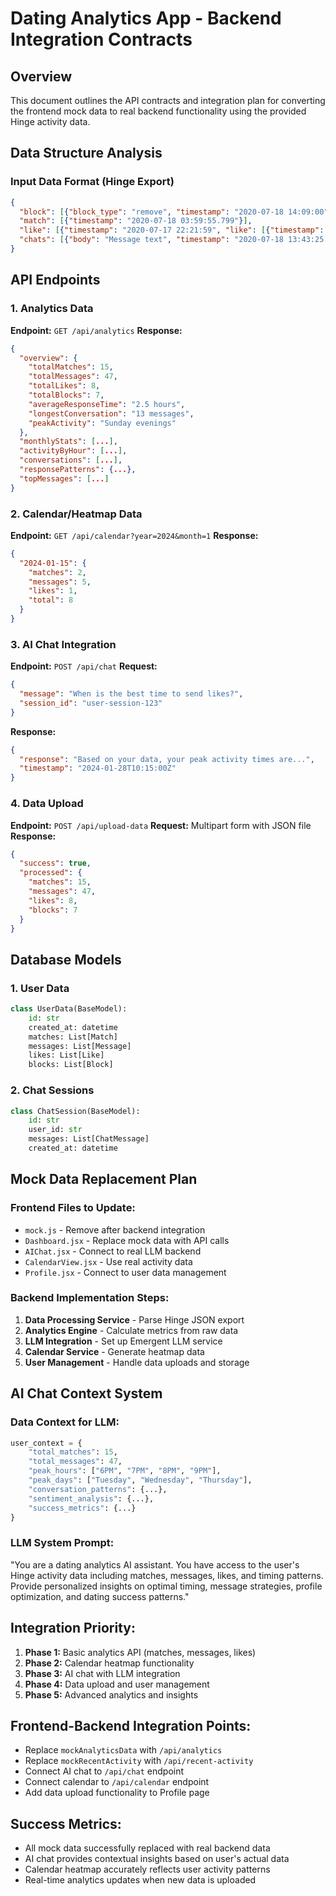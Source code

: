 # Dating Analytics App - Backend Integration Contracts

## Overview
This document outlines the API contracts and integration plan for converting the frontend mock data to real backend functionality using the provided Hinge activity data.

## Data Structure Analysis

### Input Data Format (Hinge Export)
```json
{
  "block": [{"block_type": "remove", "timestamp": "2020-07-18 14:09:00"}],
  "match": [{"timestamp": "2020-07-18 03:59:55.799"}],
  "like": [{"timestamp": "2020-07-17 22:21:59", "like": [{"timestamp": "...", "comment": "..."}]}],
  "chats": [{"body": "Message text", "timestamp": "2020-07-18 13:43:25.874"}]
}
```

## API Endpoints

### 1. Analytics Data
**Endpoint:** `GET /api/analytics`
**Response:**
```json
{
  "overview": {
    "totalMatches": 15,
    "totalMessages": 47,
    "totalLikes": 8,
    "totalBlocks": 7,
    "averageResponseTime": "2.5 hours",
    "longestConversation": "13 messages",
    "peakActivity": "Sunday evenings"
  },
  "monthlyStats": [...],
  "activityByHour": [...],
  "conversations": [...],
  "responsePatterns": {...},
  "topMessages": [...]
}
```

### 2. Calendar/Heatmap Data
**Endpoint:** `GET /api/calendar?year=2024&month=1`
**Response:**
```json
{
  "2024-01-15": {
    "matches": 2,
    "messages": 5,
    "likes": 1,
    "total": 8
  }
}
```

### 3. AI Chat Integration
**Endpoint:** `POST /api/chat`
**Request:**
```json
{
  "message": "When is the best time to send likes?",
  "session_id": "user-session-123"
}
```
**Response:**
```json
{
  "response": "Based on your data, your peak activity times are...",
  "timestamp": "2024-01-28T10:15:00Z"
}
```

### 4. Data Upload
**Endpoint:** `POST /api/upload-data`
**Request:** Multipart form with JSON file
**Response:**
```json
{
  "success": true,
  "processed": {
    "matches": 15,
    "messages": 47,
    "likes": 8,
    "blocks": 7
  }
}
```

## Database Models

### 1. User Data
```python
class UserData(BaseModel):
    id: str
    created_at: datetime
    matches: List[Match]
    messages: List[Message] 
    likes: List[Like]
    blocks: List[Block]
```

### 2. Chat Sessions
```python
class ChatSession(BaseModel):
    id: str
    user_id: str
    messages: List[ChatMessage]
    created_at: datetime
```

## Mock Data Replacement Plan

### Frontend Files to Update:
- `mock.js` - Remove after backend integration
- `Dashboard.jsx` - Replace mock data with API calls
- `AIChat.jsx` - Connect to real LLM backend
- `CalendarView.jsx` - Use real activity data
- `Profile.jsx` - Connect to user data management

### Backend Implementation Steps:
1. **Data Processing Service** - Parse Hinge JSON export
2. **Analytics Engine** - Calculate metrics from raw data
3. **LLM Integration** - Set up Emergent LLM service
4. **Calendar Service** - Generate heatmap data
5. **User Management** - Handle data uploads and storage

## AI Chat Context System

### Data Context for LLM:
```python
user_context = {
    "total_matches": 15,
    "total_messages": 47,
    "peak_hours": ["6PM", "7PM", "8PM", "9PM"],
    "peak_days": ["Tuesday", "Wednesday", "Thursday"],
    "conversation_patterns": {...},
    "sentiment_analysis": {...},
    "success_metrics": {...}
}
```

### LLM System Prompt:
"You are a dating analytics AI assistant. You have access to the user's Hinge activity data including matches, messages, likes, and timing patterns. Provide personalized insights on optimal timing, message strategies, profile optimization, and dating success patterns."

## Integration Priority:
1. **Phase 1:** Basic analytics API (matches, messages, likes)
2. **Phase 2:** Calendar heatmap functionality  
3. **Phase 3:** AI chat with LLM integration
4. **Phase 4:** Data upload and user management
5. **Phase 5:** Advanced analytics and insights

## Frontend-Backend Integration Points:
- Replace `mockAnalyticsData` with `/api/analytics`
- Replace `mockRecentActivity` with `/api/recent-activity`
- Connect AI chat to `/api/chat` endpoint
- Connect calendar to `/api/calendar` endpoint
- Add data upload functionality to Profile page

## Success Metrics:
- All mock data successfully replaced with real backend data
- AI chat provides contextual insights based on user's actual data
- Calendar heatmap accurately reflects user activity patterns
- Real-time analytics updates when new data is uploaded